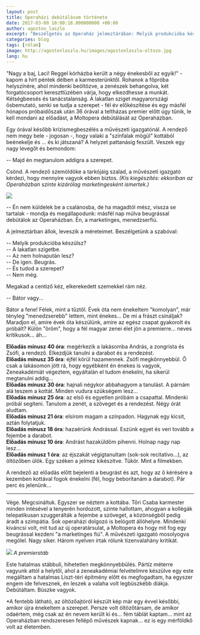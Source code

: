 ```yaml
---
layout: post
title: Operaházi debütálásom története
date: 2017-03-09 10:00:18.000000000 +00:00
author: agoston_laszlo
excerpt: "Beszélgetés az Operaház jelmeztárában: Melyik produkcióba készülsz? / A lakatlan szigetre. / Az nem holnapután lesz? / De igen. Beugrás. / És tudod a szerepet? / Nem még. (Nagy csend...) /Bátor vagy..."
categories: blog
tags: [rólam]
image: http://agostonlaszlo.hu/images/agostonlaszlo-oltozo.jpg
lang: hu
---
```

"Nagy a baj, Laci! Reggel kórházba került a négy énekesből az egyik!" - kapom a hírt péntek délben a karmesterünktől. Rohanok a főpróba helyszínére, ahol mindenki beöltözve, a zenészek behangolva, két forgatócsoport kereszttüzében várja, hogy elkezdhesse a munkát. Kétségbeesés és tanácstalanság. A lakatlan sziget magyarországi ősbemutató, senki se tudja a szerepet - fél év előkészítése és egy másfél hónapos próbaidőszak után 36 órával a teltházas premier előtt úgy tűnik, le kell mondani az előadást, a Moltopera debütálását az Operaházban.

Egy órával később krízismegbeszélés a művészeti igazgatónál. A rendező nem megy bele - jogosan -, hogy valaki a "színfalak mögül" kottából beénekelje és ... és ki játszaná? A helyzet pattanásig feszült. Veszek egy nagy levegőt és bemondom:

-- Majd én megtanulom addigra a szerepet.

Csönd. A rendező szemöldöke a tarkójáig szalad, a művészeti igazgató kérdezi, hogy mennyire vagyok ebben biztos. *(Kis kiegészítés: ekkoriban az Operaházban szinte kizárólag marketingesként ismertek.)*

![](http://agostonlaszlo.hu/images/agostonlaszlo-oltozo.jpg)

-- Én nem küldelek be a csalánosba, de ha magadtól mész, vissza se tartalak - mondja és megállapodunk: másfél nap múlva beugrással debütálok az Operaházban. Én, a marketinges, menedzserfiú.

A jelmeztárban állok, leveszik a méreteimet. Beszélgetünk a szabóval:

-- Melyik produkcióba készülsz? <br />
-- A lakatlan szigetbe. <br />
-- Az nem holnapután lesz? <br />
-- De igen. Beugrás. <br />
-- És tudod a szerepet? <br />
-- Nem még. <br />

Megakad a centiző kéz, elkerekedett szemekkel rám néz.

-- Bátor vagy...

Bátor a fene! Félek, mint a tűztől. Évek óta nem énekeltem "komolyan", már tényleg "menedzserebb" lettem, mint énekes... De mi a frászt csináljak? Maradjon el, amire évek óta készülünk, amire az egész csapat gyakorolt és próbált? Külön "öröm", hogy a fél magyar zenei élet jön a premierre... neves kritikusok... áh...

**Előadás mínusz 40 óra**: megérkezik a lakásomba András, a zongrista és Zsófi, a rendező. Elkezdjük tanulni a darabot és a rendezést.<br />
**Előadás mínusz 35 óra**: éjfél körül hazamennek. Zsófi megkönnyebbül. Ő csak a lakásomon jött rá, hogy egyébként én énekes is vagyok, Zeneakadémiát végeztem, egyáltalán el tudom énekelni, ha sikerül megtanulni addig...<br />
**Előadás mínusz 30 óra**: hajnali négykor abbahagyom a tanulást. A párnám alá teszem a kottát. Minden vudura szükségem lesz...<br />
**Előadás mínusz 25 óra**: az első és egyetlen próbám a csapattal. Mindenki próbál segíteni. Tanulom a zenét, a szöveget és a rendezést. Négy órát aludtam.<br />
**Előadás mínusz 21 óra**: elsírom magam a színpadon. Hagynak egy kicsit, aztán folytatjuk.<br />
**Előadás mínusz 18 óra**: hazaérünk Andrással. Eszünk egyet és veri tovább a fejembe a darabot.<br />
**Előadás mínusz 10 óra**: Andrást hazaküldöm pihenni. Holnap nagy nap lesz...<br />
**Előadás mínusz 1 óra**: az éjszakát végigtanultam (sok-sok recitativo...), az öltözőben ülök. Egy széken a jelmez kikészítve. Tükör. Mint a filmekben.

A rendező az előadás előtt bejelenti a beugrást és azt, hogy az ő kérésére a kezemben kottával fogok énekelni (fél, hogy beborítanám a darabot). Pár perc és jelenünk...

***

Vége. Megcsináltuk. Egyszer se néztem a kottába. Tőri Csaba karmester minden intésével a tenyerén hordozott, szinte hallottam, ahogyan a kollégák telepatikusan szuggerálták a fejembe a szöveget, a közönségből pedig áradt a szimpátia. Sok operaházi dolgozó is belógott állóhelyre. Mindenki kiváncsi volt, mit tud az új operatársulat, a Moltopera és hogy mit fog egy beugrással kezdeni "a marketinges fiú". A művészeti igazgató mosolyogva megölel. Nagy siker. Három nyelven írtak rólunk tizenvalahány kritikát.

![](http://agostonlaszlo.hu/images/moltopera-csapat.jpg)
*A premierstáb*

Este hatalmas stábbuli, hihetetlen megkönnyebbülés. Pártíz méterre vagyunk attól a helytől, ahol a zeneakadémiai felvételimre készülve egy este megálltam a hatalmas Liszt-téri építmény előtt és megfogadtam, ha egyszer engem ide felvesznek, én leszek a valaha volt legbüszkébb diákja. Debütáltam. Büszke vagyok.

*A fentebb látható, az öltözőajtóról készült kép már egy évvel későbbi, amikor újra énekeltem a szerepet. Persze volt öltözőtársam, de amikor odaértem, még csak az én nevem került ki és... fém táblát kaptam... mint az Operaházban rendszeresen fellépő művészek kapnak... ez is egy mérföldkő volt az életemben. 
